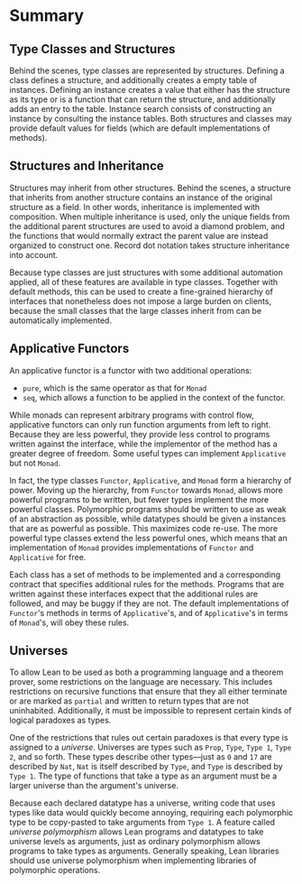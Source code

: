 # Summary

## Type Classes and Structures

Behind the scenes, type classes are represented by structures.
Defining a class defines a structure, and additionally creates a empty table of instances.
Defining an instance creates a value that either has the structure as its type or is a function that can return the structure, and additionally adds an entry to the table.
Instance search consists of constructing an instance by consulting the instance tables.
Both structures and classes may provide default values for fields (which are default implementations of methods).

## Structures and Inheritance

Structures may inherit from other structures.
Behind the scenes, a structure that inherits from another structure contains an instance of the original structure as a field.
In other words, inheritance is implemented with composition.
When multiple inheritance is used, only the unique fields from the additional parent structures are used to avoid a diamond problem, and the functions that would normally extract the parent value are instead organized to construct one.
Record dot notation takes structure inheritance into account.

Because type classes are just structures with some additional automation applied, all of these features are available in type classes.
Together with default methods, this can be used to create a fine-grained hierarchy of interfaces that nonetheless does not impose a large burden on clients, because the small classes that the large classes inherit from can be automatically implemented.

## Applicative Functors

An applicative functor is a functor with two additional operations:
 * `pure`, which is the same operator as that for `Monad`
 * `seq`, which allows a function to be applied in the context of the functor.
 
While monads can represent arbitrary programs with control flow, applicative functors can only run function arguments from left to right.
Because they are less powerful, they provide less control to programs written against the interface, while the implementor of the method has a greater degree of freedom.
Some useful types can implement `Applicative` but not `Monad`.

In fact, the type classes `Functor`, `Applicative`, and `Monad` form a hierarchy of power.
Moving up the hierarchy, from `Functor` towards `Monad`, allows more powerful programs to be written, but fewer types implement the more powerful classes.
Polymorphic programs should be written to use as weak of an abstraction as possible, while datatypes should be given a instances that are as powerful as possible.
This maximizes code re-use.
The more powerful type classes extend the less powerful ones, which means that an implementation of `Monad` provides implementations of `Functor` and `Applicative` for free.

Each class has a set of methods to be implemented and a corresponding contract that specifies additional rules for the methods.
Programs that are written against these interfaces expect that the additional rules are followed, and may be buggy if they are not.
The default implementations of `Functor`'s methods in terms of `Applicative`'s, and of `Applicative`'s in terms of `Monad`'s, will obey these rules.

## Universes

To allow Lean to be used as both a programming language and a theorem prover, some restrictions on the language are necessary.
This includes restrictions on recursive functions that ensure that they all either terminate or are marked as `partial` and written to return types that are not uninhabited.
Additionally, it must be impossible to represent certain kinds of logical paradoxes as types.

One of the restrictions that rules out certain paradoxes is that every type is assigned to a _universe_.
Universes are types such as `Prop`, `Type`, `Type 1`, `Type 2`, and so forth.
These types describe other types—just as `0` and `17` are described by `Nat`, `Nat` is itself described by `Type`, and `Type` is described by `Type 1`.
The type of functions that take a type as an argument must be a larger universe than the argument's universe.

Because each declared datatype has a universe, writing code that uses types like data would quickly become annoying, requiring each polymorphic type to be copy-pasted to take arguments from `Type 1`.
A feature called _universe polymorphism_ allows Lean programs and datatypes to take universe levels as arguments, just as ordinary polymorphism allows programs to take types as arguments.
Generally speaking, Lean libraries should use universe polymorphism when implementing libraries of polymorphic operations.



